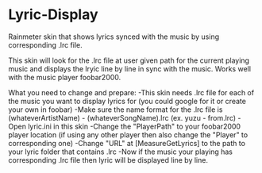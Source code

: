 # Lyric-Display
Rainmeter skin that shows lyrics synced with the music by using corresponding .lrc file.

This skin will look for the .lrc file at user given path for the current playing music and displays the lryic line by line in sync with the music.
Works well with the music player foobar2000.

What you need to change and prepare:
-This skin needs .lrc file for each of the music you want to display lyrics for (you could google for it or create your own in foobar)
-Make sure the name format for the .lrc file is (whateverArtistName) - (whateverSongName).lrc (ex. yuzu - from.lrc)
-Open lyric.ini in this skin
-Change the "PlayerPath" to your foobar2000 player location (if using any other player then also change the "Player" to corresponding one)
-Change "URL" at [MeasureGetLyrics] to the path to your lyric folder that contains .lrc
-Now if the music your playing has corresponding .lrc file then lyric will be displayed line by line.
